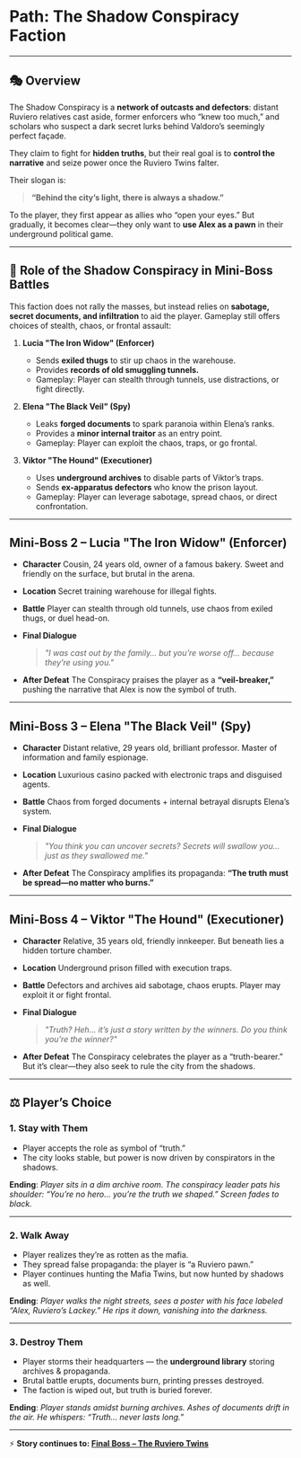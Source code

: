 # **Path: The Shadow Conspiracy Faction**

---

## 🎭 Overview

The Shadow Conspiracy is a **network of outcasts and defectors**: distant Ruviero relatives cast aside, former enforcers who “knew too much,” and scholars who suspect a dark secret lurks behind Valdoro’s seemingly perfect façade.

They claim to fight for **hidden truths**, but their real goal is to **control the narrative** and seize power once the Ruviero Twins falter.

Their slogan is:

> **“Behind the city’s light, there is always a shadow.”**

To the player, they first appear as allies who “open your eyes.” But gradually, it becomes clear—they only want to **use Alex as a pawn** in their underground political game.

---

## 🎯 Role of the Shadow Conspiracy in Mini-Boss Battles

This faction does not rally the masses, but instead relies on **sabotage, secret documents, and infiltration** to aid the player. Gameplay still offers choices of stealth, chaos, or frontal assault:

1. **Lucia "The Iron Widow" (Enforcer)**

   - Sends **exiled thugs** to stir up chaos in the warehouse.
   - Provides **records of old smuggling tunnels.**
   - Gameplay: Player can stealth through tunnels, use distractions, or fight directly.

2. **Elena "The Black Veil" (Spy)**

   - Leaks **forged documents** to spark paranoia within Elena’s ranks.
   - Provides a **minor internal traitor** as an entry point.
   - Gameplay: Player can exploit the chaos, traps, or go frontal.

3. **Viktor "The Hound" (Executioner)**

   - Uses **underground archives** to disable parts of Viktor’s traps.
   - Sends **ex-apparatus defectors** who know the prison layout.
   - Gameplay: Player can leverage sabotage, spread chaos, or direct confrontation.

---

## Mini-Boss 2 – **Lucia "The Iron Widow"** (Enforcer)

- **Character**
  Cousin, 24 years old, owner of a famous bakery. Sweet and friendly on the surface, but brutal in the arena.

- **Location**
  Secret training warehouse for illegal fights.

- **Battle**
  Player can stealth through old tunnels, use chaos from exiled thugs, or duel head-on.

- **Final Dialogue**

  > _"I was cast out by the family… but you’re worse off… because they’re using you."_

- **After Defeat**
  The Conspiracy praises the player as a **“veil-breaker,”** pushing the narrative that Alex is now the symbol of truth.

---

## Mini-Boss 3 – **Elena "The Black Veil"** (Spy)

- **Character**
  Distant relative, 29 years old, brilliant professor. Master of information and family espionage.

- **Location**
  Luxurious casino packed with electronic traps and disguised agents.

- **Battle**
  Chaos from forged documents + internal betrayal disrupts Elena’s system.

- **Final Dialogue**

  > _"You think you can uncover secrets? Secrets will swallow you… just as they swallowed me."_

- **After Defeat**
  The Conspiracy amplifies its propaganda:
  **“The truth must be spread—no matter who burns.”**

---

## Mini-Boss 4 – **Viktor "The Hound"** (Executioner)

- **Character**
  Relative, 35 years old, friendly innkeeper. But beneath lies a hidden torture chamber.

- **Location**
  Underground prison filled with execution traps.

- **Battle**
  Defectors and archives aid sabotage, chaos erupts. Player may exploit it or fight frontal.

- **Final Dialogue**

  > _"Truth? Heh… it’s just a story written by the winners. Do you think you’re the winner?"_

- **After Defeat**
  The Conspiracy celebrates the player as a “truth-bearer.” But it’s clear—they also seek to rule the city from the shadows.

---

## ⚖️ Player’s Choice

### 1. **Stay with Them**

- Player accepts the role as symbol of “truth.”
- The city looks stable, but power is now driven by conspirators in the shadows.

**Ending**:
_Player sits in a dim archive room. The conspiracy leader pats his shoulder: “You’re no hero… you’re the truth we shaped.” Screen fades to black._

---

### 2. **Walk Away**

- Player realizes they’re as rotten as the mafia.
- They spread false propaganda: the player is “a Ruviero pawn.”
- Player continues hunting the Mafia Twins, but now hunted by shadows as well.

**Ending**:
_Player walks the night streets, sees a poster with his face labeled “Alex, Ruviero’s Lackey.” He rips it down, vanishing into the darkness._

---

### 3. **Destroy Them**

- Player storms their headquarters — the **underground library** storing archives & propaganda.
- Brutal battle erupts, documents burn, printing presses destroyed.
- The faction is wiped out, but truth is buried forever.

**Ending**:
_Player stands amidst burning archives. Ashes of documents drift in the air. He whispers: “Truth… never lasts long.”_

---

⚡ **Story continues to: [Final Boss – The Ruviero Twins](/final)**
